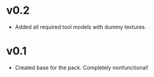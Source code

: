 # v0.2

- Added all required tool models with dummy textures.

# v0.1

- Created base for the pack. Completely nonfunctional!
